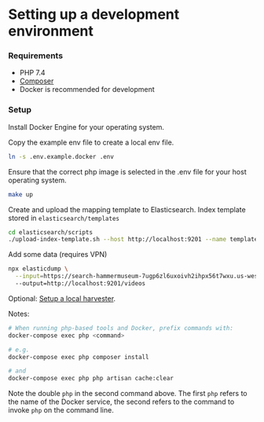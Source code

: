 # Setting up a development environment

### Requirements

- PHP 7.4
- [Composer](https://getcomposer.org/)
- Docker is recommended for development

### Setup

Install Docker Engine for your operating system.

Copy the example env file to create a local env file.

```sh
ln -s .env.example.docker .env
```

Ensure that the correct php image is selected in the .env file for your host operating system.

```sh
make up
```

Create and upload the mapping template to Elasticsearch. Index template stored in `elasticsearch/templates`

```sh
cd elasticsearch/scripts
./upload-index-template.sh --host http://localhost:9201 --name template_video --file ../templates/video_.json
```

Add some data (requires VPN) 

```sh
npx elasticdump \
  --input=https://search-hammermuseum-7ugp6zl6uxoivh2ihpx56t7wxu.us-west-1.es.amazonaws.com/videos-dev
  --output=http://localhost:9201/videos
```

Optional: [Setup a local harvester](../harvester/README.md).

Notes:

```sh
# When running php-based tools and Docker, prefix commands with:    
docker-compose exec php <command>

# e.g.
docker-compose exec php composer install

# and
docker-compose exec php php artisan cache:clear
```

Note the double `php` in the second command above. The first `php` refers to the name of the Docker service, the second refers to the command to invoke `php` on the command line.
